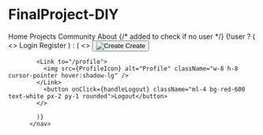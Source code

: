 # FinalProject-DIY


<nav className="hidden md:flex space-x-4 ml-auto">
           <Link to="/" className="hover:text-gray-100">Home</Link>
           <Link to="/projects" className="hover:text-gray-100">Projects</Link>
            <Link to="/community" className="hover:text-gray-100">Community</Link>
           <Link to="/about" className="hover:text-gray-100">About</Link>
    {/* added to check if no user */}
            {!user ? (
              <>
                <Link to="/login" className="hover:text-gray-100">Login</Link>
                <Link to="/register" className="hover:text-gray-100">Register</Link>
              </>
            ) : (
              <>
              <button onClick={toggleModal} className="flex items-center space-x-1 bg-white border border-gray-700 focus:outline-none px-2 py-1 rounded-xl">
              <img src={PlusIcon} alt="Create" className="w-4 h-4"/>
              <span className="ml-6 pr-4">Create</span> 
            </button>

            <Link to="/profile">
              <img src={ProfileIcon} alt="Profile" className="w-8 h-8 cursor-pointer hover:shadow-lg" />
            </Link>
              <button onClick={handleLogout} className="ml-4 bg-red-600 text-white px-2 py-1 rounded">Logout</button>
            </> 
      
            )}   
          </nav> 